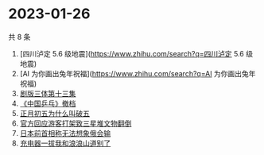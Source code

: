 # 2023-01-26

共 8 条

<!-- BEGIN -->
<!-- 最后更新时间 Thu Jan 26 2023 19:07:54 GMT+0800 (China Standard Time) -->

1. [四川泸定 5.6 级地震](https://www.zhihu.com/search?q=四川泸定 5.6 级地震)
1. [AI 为你画出兔年祝福](https://www.zhihu.com/search?q=AI 为你画出兔年祝福)
1. [剧版三体第十三集](https://www.zhihu.com/search?q=剧版三体第十三集)
1. [《中国乒乓》撤档](https://www.zhihu.com/search?q=《中国乒乓》撤档)
1. [正月初五为什么叫破五](https://www.zhihu.com/search?q=正月初五为什么叫破五)
1. [官方回应游客打架致三星堆文物翻倒](https://www.zhihu.com/search?q=官方回应游客打架致三星堆文物翻倒)
1. [日本前首相称无法想象俄会输](https://www.zhihu.com/search?q=日本前首相称无法想象俄会输)
1. [充电器一拔我和浪浪山道别了](https://www.zhihu.com/search?q=充电器一拔我和浪浪山道别了)

<!-- END -->
